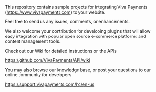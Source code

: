 This repository contains sample projects for integrating Viva Payments (https://www.vivapayments.com) to your website.

Feel free to send us any issues, comments, or enhancements.

We also welcome your contribution for developing plugins that will allow easy integration with popular open source e-commerce platforms and content management tools.

Check out our Wiki for detailed instructions on the APIs

https://github.com/VivaPayments/API/wiki

You may also browse our knowledge base, or post your questions to our online community for developers 

https://support.vivapayments.com/hc/en-us
